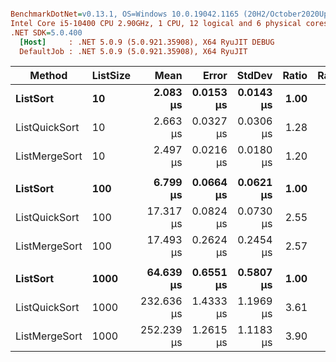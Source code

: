 ```ini

BenchmarkDotNet=v0.13.1, OS=Windows 10.0.19042.1165 (20H2/October2020Update)
Intel Core i5-10400 CPU 2.90GHz, 1 CPU, 12 logical and 6 physical cores
.NET SDK=5.0.400
  [Host]     : .NET 5.0.9 (5.0.921.35908), X64 RyuJIT DEBUG
  DefaultJob : .NET 5.0.9 (5.0.921.35908), X64 RyuJIT


```

| Method        | ListSize |          Mean |         Error |        StdDev |    Ratio |  RatioSD |       Gen 0 |      Gen 1 | Allocated |
| ------------- | -------- | ------------: | ------------: | ------------: | -------: | -------: | ----------: | ---------: | --------: |
| **ListSort**  | **10**   |  **2.083 μs** | **0.0153 μs** | **0.0143 μs** | **1.00** | **0.00** |  **0.2251** |      **-** |  **1 KB** |
| ListQuickSort | 10       |      2.663 μs |     0.0327 μs |     0.0306 μs |     1.28 |     0.01 |      0.4616 |          - |      3 KB |
| ListMergeSort | 10       |      2.497 μs |     0.0216 μs |     0.0180 μs |     1.20 |     0.01 |      0.4005 |          - |      2 KB |
|               |          |               |               |               |          |          |             |            |           |
| **ListSort**  | **100**  |  **6.799 μs** | **0.0664 μs** | **0.0621 μs** | **1.00** | **0.00** |  **1.6556** | **0.0381** | **10 KB** |
| ListQuickSort | 100      |     17.317 μs |     0.0824 μs |     0.0730 μs |     2.55 |     0.02 |      7.1716 |     0.1526 |     44 KB |
| ListMergeSort | 100      |     17.493 μs |     0.2624 μs |     0.2454 μs |     2.57 |     0.04 |      5.9509 |     0.1526 |     37 KB |
|               |          |               |               |               |          |          |             |            |           |
| **ListSort**  | **1000** | **64.639 μs** | **0.6551 μs** | **0.5807 μs** | **1.00** | **0.00** | **15.9912** | **2.8076** | **98 KB** |
| ListQuickSort | 1000     |    232.636 μs |     1.4333 μs |     1.1969 μs |     3.61 |     0.03 |    105.4688 |    19.5313 |    647 KB |
| ListMergeSort | 1000     |    252.239 μs |     1.2615 μs |     1.1183 μs |     3.90 |     0.03 |     84.4727 |    16.6016 |    520 KB |
